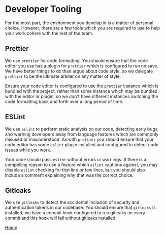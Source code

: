# Developer Tooling

For the most part, the environment you develop in is a matter of personal
choice. However, there are a few tools which you are required to use to help
your work cohere with the rest of the team.

## Prettier

We use `prettier` for code formatting. You should ensure that the code editor
you use has a plugin for `prettier` which is configured to run on save. We have
better things to do than argue about code style, so we delegate `prettier` to be
the ultimate arbiter on any matter of style.

Ensure your code editor is configured to use the `prettier` instance which is
bundled with the project, rather than some instance which may be bundled with
the editor or plugin, so we don't have different instances switching the code
formatting back and forth over a long period of time.

## ESLint

We use `eslint` to perform static analysis on our code, detecting early bugs,
and warning developers away from language features which are commonly misused or
misunderstood. As with `prettier` you should ensure that your code editor has
some `eslint` plugin installed and configured to detect code issues while you
work.

Your code should pass `eslint` without errors or warnings. If there is a
compelling reason to use a feature which `eslint` cautions against, you may
disable `eslint` checking for that line or few lines, but you should also
include a comment explaining why that was the correct choice.

## Gitleaks

We use `gitleaks` to detect the accidental inclusion of security and
authentication tokens in our codebase. You should ensure that `gitleaks` is
installed; we have a commit hook configured to run gitleaks on every commit and
this hook will fail without gitleaks installed.

[Home](../README.md)
